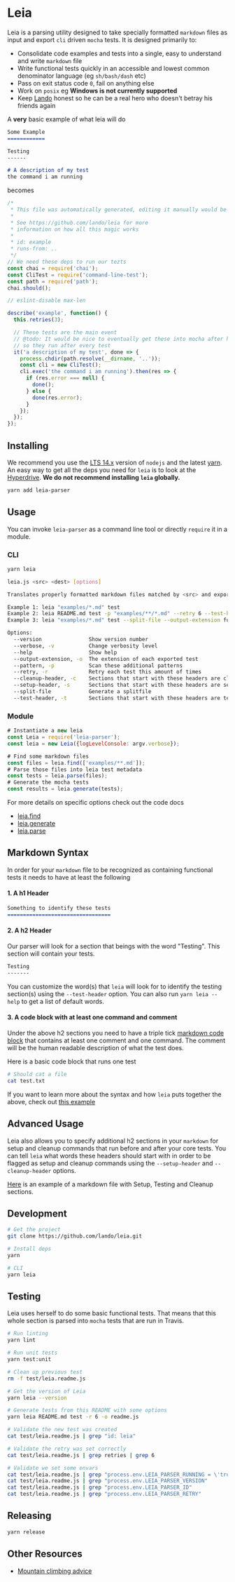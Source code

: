 Leia
====

Leia is a parsing utility designed to take specially formatted `markdown` files as input and export `cli` driven `mocha` tests. It is designed primarily to:

* Consolidate code examples and tests into a single, easy to understand and write `markdown` file
* Write functional tests quickly in an accessible and lowest common denominator language (eg `sh/bash/dash` etc)
* Pass on exit status code `0`, fail on anything else
* Work on `posix` eg **Windows is not currently supported**
* Keep [Lando](https://github.com/lando/lando) honest so he can be a real hero who doesn't betray his friends again

A __very__ basic example of what leia will do

```md
Some Example
============

Testing
------

# A description of my test
the command i am running
```

becomes

```js
/*
 * This file was automatically generated, editing it manually would be foolish
 *
 * See https://github.com/lando/leia for more
 * information on how all this magic works
 *
 * id: example
 * runs-from: ..
 */
// We need these deps to run our tezts
const chai = require('chai');
const CliTest = require('command-line-test');
const path = require('path');
chai.should();

// eslint-disable max-len

describe('example', function() {
  this.retries(3);

  // These tests are the main event
  // @todo: It would be nice to eventually get these into mocha after hooks
  // so they run after every test
  it('a description of my test', done => {
    process.chdir(path.resolve(__dirname, '..'));
    const cli = new CliTest();
    cli.exec('the command i am running').then(res => {
      if (res.error === null) {
        done();
      } else {
        done(res.error);
      }
    });
  });
});
```

Installing
----------

We recommend you use the [LTS 14.x](https://nodejs.org/en/) version of `nodejs` and the latest [yarn](https://yarnpkg.com). An easy way to get all the deps you need for `leia` is to look at the [Hyperdrive](https://github.com/lando/hyperdrive). **We do not recommend installing `leia` globally.**

```bash
yarn add leia-parser
```

Usage
-----

You can invoke `leia-parser` as a command line tool or directly `require` it in a module.

### CLI

```bash
yarn leia

leia.js <src> <dest> [options]

Translates properly formatted markdown files matched by <src> and exports cli mocha tests to <dest>

Example 1: leia "examples/*.md" test
Example 2: leia README.md test -p "examples/**/*.md" --retry 6 --test-header Tizzestin
Example 3: leia "examples/*.md" test --split-file --output-extension funky.js

Options:
  --version               Show version number                                                                                         [boolean]
  --verbose, -v           Change verbosity level                                                                                        [count]
  --help                  Show help                                                                                                   [boolean]
  --output-extension, -o  The extension of each exported test                                                     [string] [default: "func.js"]
  --pattern, -p           Scan these additional patterns                                                                                [array]
  --retry, -r             Retry each test this amount of times                                                            [number] [default: 3]
  --cleanup-header, -c    Sections that start with these headers are cleanup commands                [array] [default: ["Clean","Tear","Burn"]]
  --setup-header, -s      Sections that start with these headers are setup commands  [array] [default: ["Start","Setup","This is the dawning"]]
  --split-file            Generate a splitfile                                                                                        [boolean]
  --test-header, -t       Sections that start with these headers are tests                        [array] [default: ["Test","Validat","Verif"]]
```

### Module

```js
# Instantiate a new leia
const Leia = require('leia-parser');
const leia = new Leia({logLevelConsole: argv.verbose});

# Find some markdown files
const files = leia.find(['examples/**.md']);
# Parse those files into leia test metadata
const tests = leia.parse(files);
# Generate the mocha tests
const results = leia.generate(tests);
```

For more details on specific options check out the code docs

* [leia.find](https://github.com/lando/leia/blob/master/lib/find.js)
* [leia.generate](https://github.com/lando/leia/blob/master/lib/generate.js)
* [leia.parse](https://github.com/lando/leia/blob/master/lib/parse.js#L106)

Markdown Syntax
---------------

In order for your `markdown` file to be recognized as containing functional tests it needs to have at least the following

#### 1. A h1 Header

```md
Something to identify these tests
=================================
```

#### 2. A h2 Header

Our parser will look for a section that beings with the word "Testing". This section will contain your tests.

```md
Testing
-------
```

You can customize the word(s) that `leia` will look for to identify the testing section(s) using the `--test-header` option. You can also run `yarn leia --help` to get a list of default words.

#### 3. A code block with at least one command and comment

Under the above h2 sections you need to have a triple tick [markdown code block](https://github.com/adam-p/markdown-here/wiki/Markdown-Cheatsheet#code) that contains at least one comment and one command. The comment will be the human readable description of what the test does.

Here is a basic code block that runs one test

```bash
# Should cat a file
cat test.txt
```

If you want to learn more about the syntax and how `leia` puts together the above, check out [this example](https://github.com/lando/leia/blob/master/examples/basic-example.md)

Advanced Usage
--------------

Leia also allows you to specify additional h2 sections in your `markdown` for setup and cleanup commands that run before and after your core tests. You can tell `leia` what words these headers should start with in order to be flagged as setup and cleanup commands using the `--setup-header` and `--cleanup-header` options.

[Here](https://github.com/lando/leia/blob/master/examples/setup-cleanup-example.md) is an example of a markdown file with Setup, Testing and Cleanup sections.

Development
-----------

```bash
# Get the project
git clone https://github.com/lando/leia.git

# Install deps
yarn

# CLI
yarn leia
```

Testing
-------

Leia uses herself to do some basic functional tests. That means that this whole section is parsed into `mocha` tests that are run in Travis.

```bash
# Run linting
yarn lint

# Run unit tests
yarn test:unit

# Clean up previous test
rm -f test/leia.readme.js

# Get the version of Leia
yarn leia --version

# Generate tests from this README with some options
yarn leia README.md test -r 6 -o readme.js

# Validate the new test was created
cat test/leia.readme.js | grep "id: leia"

# Validate the retry was set correctly
cat test/leia.readme.js | grep retries | grep 6

# Validate we set some envars
cat test/leia.readme.js | grep "process.env.LEIA_PARSER_RUNNING = \'true\';"
cat test/leia.readme.js | grep "process.env.LEIA_PARSER_VERSION"
cat test/leia.readme.js | grep "process.env.LEIA_PARSER_ID"
cat test/leia.readme.js | grep "process.env.LEIA_PARSER_RETRY"
```

Releasing
---------

```bash
yarn release
```

Other Resources
---------------

* [Mountain climbing advice](https://www.youtube.com/watch?v=tkBVDh7my9Q)
